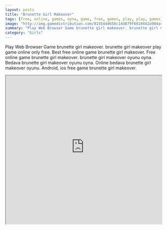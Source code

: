 ```yaml
---
layout: posts
title: "Brunette Girl Makeover"
tags: [free, online, games, oyna, game, free, games, play, play, games]
image: "http://img.gamedistribution.com/815544d658c14d879f6810442a984a4b.jpg"
summary: "Play Web Browser Game brunette girl makeover. brunette girl makeover play game online only free. Best free online game brunette girl makeover. Free online game brunette girl makeover. brunette girl makeover oyunu oyna. Bedava brunette girl makeover oyunu oyna. Online bedava brunette girl makeover oyunu. Android, ios free game brunette girl makeover."
category: "Girls"
---
```


Play Web Browser Game brunette girl makeover. brunette girl makeover play game online only free. Best free online game brunette girl makeover. Free online game brunette girl makeover. brunette girl makeover oyunu oyna. Bedava brunette girl makeover oyunu oyna. Online bedava brunette girl makeover oyunu. Android, ios free game brunette girl makeover.

<iframe width="100%" height="480px;" src="http://flash.gamedistribution.com?game=815544d658c14d879f6810442a984a4b"></iframe>